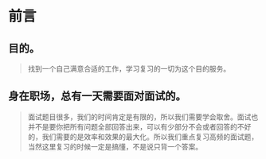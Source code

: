 # 前言

## 目的。

>找到一个自己满意合适的工作，学习复习的一切为这个目的服务。

## 身在职场，总有一天需要面对面试的。

>面试题目很多，我们的时间肯定是有限的，所以我们需要学会取舍。面试也并不是要你把所有问题全部回答出来，可以有少部分不会或者回答的不好的，我们需要的是效率和效果的最大化。所以我们重点复习高频的面试题，当然这里复习的时候一定是搞懂，不是说只背一个答案。
